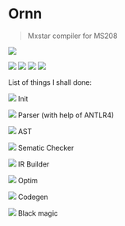 # Ornn
 > Mxstar compiler for MS208
>
![](https://universe-meeps.leagueoflegends.com/v1/assets/images/ornn-splash.jpg)


![](https://opgg-static.akamaized.net/images/lol/item/1054.png?image=q_auto,w_42&v=1583298869)
![](https://opgg-static.akamaized.net/images/lol/item/2033.png?image=q_auto,w_42&v=1583298869)
![](https://opgg-static.akamaized.net/images/lol/item/3373.png?image=q_auto,w_42&v=1583298869)
![](https://opgg-static.akamaized.net/images/lol/item/3111.png?image=q_auto,w_42&v=1583298869)

List of things I shall done:

![](https://opgg-static.akamaized.net/images/lol/item/2031.png?image=q_auto,w_42&v=1583298869)
 Init
 
![](https://opgg-static.akamaized.net/images/lol/item/1054.png?image=q_auto,w_42&v=1583298869)
 Parser (with help of ANTLR4)

![](https://opgg-static.akamaized.net/images/lol/item/3373.png?image=q_auto,w_42&v=1583298869)
AST

![](https://opgg-static.akamaized.net/images/lol/item/3111.png?image=q_auto,w_42&v=1583298869) Sematic Checker

![](https://opgg-static.akamaized.net/images/lol/item/3379.png?image=q_auto,w_42&v=1583298869) IR Builder

![](https://opgg-static.akamaized.net/images/lol/item/3386.png?image=q_auto,w_42&v=1583298869) Optim

![](https://opgg-static.akamaized.net/images/lol/item/3390.png?image=q_auto,w_42&v=1583298869) Codegen

![](https://opgg-static.akamaized.net/images/lol/item/3374.png?image=q_auto,w_42&v=1583298869) Black magic